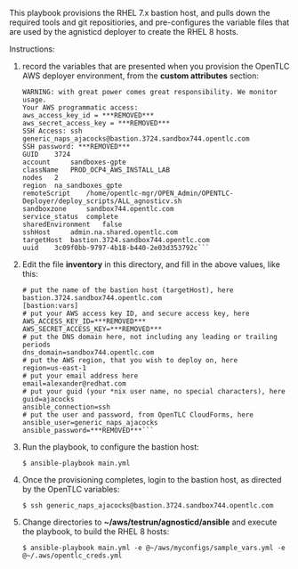 This playbook provisions the RHEL 7.x bastion host, and pulls down the required tools and git repositiories, and pre-configures the variable files that are used by the agnisticd deployer to create the RHEL 8 hosts.

Instructions:
1. record the variables that are presented when you provision the OpenTLC AWS deployer environment, from the **custom attributes** section:
    
    ```Top level domain: .sandbox744.opentlc.com
    WARNING: with great power comes great responsibility. We monitor usage.
    Your AWS programmatic access:
    aws_access_key_id = ***REMOVED***
    aws_secret_access_key = ***REMOVED***
    SSH Access: ssh generic_naps_ajacocks@bastion.3724.sandbox744.opentlc.com
    SSH password: ***REMOVED***
    GUID 	3724
    account 	sandboxes-gpte
    className 	PROD_OCP4_AWS_INSTALL_LAB
    nodes 	2
    region 	na_sandboxes_gpte
    remoteScript 	/home/opentlc-mgr/OPEN_Admin/OPENTLC-Deployer/deploy_scripts/ALL_agnosticv.sh
    sandboxzone 	sandbox744.opentlc.com
    service_status 	complete
    sharedEnvironment 	false
    sshHost 	admin.na.shared.opentlc.com
    targetHost 	bastion.3724.sandbox744.opentlc.com
    uuid 	3c09f0bb-9797-4b18-b440-2e03d353792c``` 

2. Edit the file **inventory** in this directory, and fill in the above values, like this:
   
    ```[bastion]
    # put the name of the bastion host (targetHost), here
    bastion.3724.sandbox744.opentlc.com
    [bastion:vars]
    # put your AWS access key ID, and secure access key, here
    AWS_ACCESS_KEY_ID=***REMOVED***
    AWS_SECRET_ACCESS_KEY=***REMOVED*** 
    # put the DNS domain here, not including any leading or trailing periods
    dns_domain=sandbox744.opentlc.com
    # put the AWS region, that you wish to deploy on, here
    region=us-east-1
    # put your email address here
    email=alexander@redhat.com
    # put your guid (your *nix user name, no special characters), here
    guid=ajacocks
    ansible_connection=ssh
    # put the user and password, from OpenTLC CloudForms, here
    ansible_user=generic_naps_ajacocks
    ansible_password=***REMOVED***```

3. Run the playbook, to configure the bastion host:
   
    ```$ ansible-playbook main.yml```

4. Once the provisioning completes, login to the bastion host, as directed by the OpenTLC variables:
   
    ```$ ssh generic_naps_ajacocks@bastion.3724.sandbox744.opentlc.com```

5. Change directories to **~/aws/testrun/agnosticd/ansible** and execute the playbook, to build the RHEL 8 hosts:
   
    ```$ ansible-playbook main.yml -e @~/aws/myconfigs/sample_vars.yml -e @~/.aws/opentlc_creds.yml```

